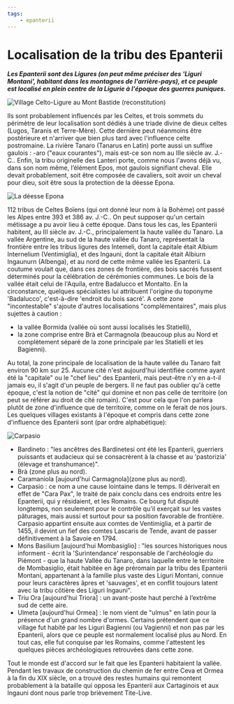 ```yaml
---
tags:
    - epanterii
---
```


# Localisation de la tribu des Epanterii

**_Les Epanterii sont des Ligures (on peut même préciser des 'Liguri Montani', habitant dans les montagnes de l'arrière-pays), et ce peuple est localisé en plein centre de la Ligurie à l'époque des guerres puniques._**

![Village Celto-Ligure au Mont Bastide (reconstitution)]()

Ils sont probablement influencés par les Celtes, et trois sommets du périmètre de leur localisation sont dédiés à une triade divine de dieux celtes (Lugos, Taranis et Terre-Mère). Cette dernière peut néanmoins être postérieure et n'arriver que bien plus tard avec l'influence celte postromaine. La rivière Tanaro (Tanarus en Latin) porte aussi un suffixe gaulois : -aro ("eaux courantes"), mais est-ce son nom au IIIe siècle av. J.-C..
Enfin, la tribu originelle des Lanteri porte, comme nous l'avons déjà vu, dans son nom même, l’élément Epos, mot gaulois signifiant cheval. Elle devait probablement, soit être composée de cavaliers, soit avoir un cheval pour dieu, soit être sous la protection de la déesse Epona.

![La déesse Epona]()

112 tribus de Celtes Boïens (qui ont donné leur nom à la Bohème) ont passé les Alpes entre 393 et 386 av. J.-C.. On peut supposer qu'un certain métissage a pu avoir lieu à cette époque.
Dans tous les cas, les Epanterii habitent, au III siècle av. J.-C., principalement la haute vallée du Tanaro. La vallée Argentine, au sud de la haute vallée du Tanaro, représentait la frontière entre les tribus ligures des Intemeli, dont la capitale était Albium Internelium (Ventimiglia), et des Ingauni, dont la capitale était Albiurn Ingaunurn (Albenga), et au nord de cette même vallée les Epanterii. La coutume voulait que, dans ces zones de frontière, des bois sacrés fussent déterminés pour la célébration de cérémonies communes. Le bois de la vallée était celui de l'Aquila, entre Badalucco et Montalto. En la circonstance, quelques spécialistes lui attribuent l'origine du toponyme 'Badalucco', c'est-à-dire 'endroit du bois sacré'. A cette zone "incontestable" s'ajoute d'autres localisations "complémentaires", mais plus sujettes à caution :

- la vallée Bormida (vallée où sont aussi localisés les Statielli),
- la zone comprise entre Brà et Carmagnola (beaucoup plus au Nord et complètement séparé de la zone principale par les Statielli et les Bagienni).

Au total, la zone principale de localisation de la haute vallée du Tanaro fait environ 90 km sur 25.
Aucune cité n'est aujourd'hui identifiée comme ayant été la "capitale" ou le "chef lieu" des Epanterii, mais peut-être n'y en a-t-il jamais eu, il s'agit d'un peuple de bergers. Il ne faut pas oublier qu'à cette époque, c'est la notion de "cité" qui domine et non pas celle de territoire (on peut se référer au droit de cité romain). C'est pour cela que l'on parlera plutôt de zone d'influence que de territoire, comme on le ferait de nos jours. Les quelques villages existants à l'époque et compris dans cette zone d'influence des Epanterii sont (par ordre alphabétique):

![Carpasio]()

- Bardineto : "les ancêtres des Bardinetesi ont été les Epanterii, guerriers puissants et audacieux qui se consacrèrent à la chasse et au 'pastorizia' (élevage et transhumance)".
- Brà (zone plus au nord).
- Caramaniola [aujourd'hui Carmagnola](zone plus au nord).
- Carpasio : ce nom a une cause lointaine dans le temps. Il dériverait en effet de "Cara Pax", le traité de paix conclu dans ces endroits entre les Epanterii, qui y résidaient, et les Romains. Ce bourg fut disputé longtemps, non seulement pour le contrôle qu'il exerçait sur les vastes pâturages, mais aussi et surtout pour sa position favorable de frontière. Carpasio appartint ensuite aux comtes de Ventimiglia, et à partir de 1455, il devint un fief des comtes Lascaris de Tende, avant de passer définitivement à la Savoie  en 1794.
- Mons Basilium [aujourd'hui Mombasiglio] : "les sources historiques nous informent - écrit la 'Surintendance' responsable de l'archéologie du Piémont - que la haute Vallée du Tanaro, dans laquelle entre le territoire de Mombasiglio, était habitée en âge préromain par la tribu des Epanterii Montani, appartenant à la famille plus vaste des Liguri Montani, connue pour leurs caractères âpres et 'sauvages', et en conflit toujours latent avec la tribu côtière des Liguri Ingauni".
- Triu Ora [aujourd'hui Triora] : un avant-poste haut perché à l’extrême sud de cette aire.
- Ulmeta [aujourd'hui Ormea] : le nom vient de "ulmus" en latin pour la présence d'un grand nombre d'ormes. Certains prétendent que ce village fut habité par les Liguri Bagienni (ou Vagienni) et non pas par les Epanterii, alors que ce peuple est normalement localisé plus au Nord. En tout cas, elle fut conquise par les Romains, comme l'attestent les quelques pièces archéologiques retrouvées dans cette zone.

Tout le monde est d'accord sur le fait que les Epanterii habitaient la vallée. Pendant les travaux de construction du chemin de fer entre Ceva et Ormea à la fin du XIX siècle, on a trouvé des restes humains qui remontent probablement à la bataille qui opposa les Epanterii aux Cartaginois et aux Ingauni dont nous parle trop brièvement Tite-Live.
